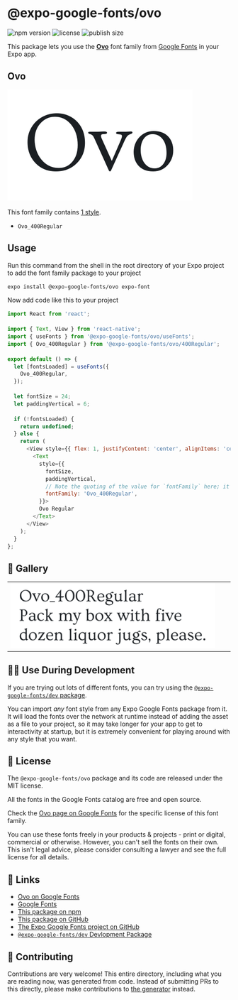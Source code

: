 # @expo-google-fonts/ovo

![npm version](https://flat.badgen.net/npm/v/@expo-google-fonts/ovo)
![license](https://flat.badgen.net/github/license/expo/google-fonts)
![publish size](https://flat.badgen.net/packagephobia/install/@expo-google-fonts/ovo)

This package lets you use the [**Ovo**](https://fonts.google.com/specimen/Ovo) font family from [Google Fonts](https://fonts.google.com/) in your Expo app.

## Ovo

![Ovo](./font-family.png)

This font family contains [1 style](#-gallery).

- `Ovo_400Regular`

## Usage

Run this command from the shell in the root directory of your Expo project to add the font family package to your project
```sh
expo install @expo-google-fonts/ovo expo-font
```

Now add code like this to your project
```js
import React from 'react';

import { Text, View } from 'react-native';
import { useFonts } from '@expo-google-fonts/ovo/useFonts';
import { Ovo_400Regular } from '@expo-google-fonts/ovo/400Regular';

export default () => {
  let [fontsLoaded] = useFonts({
    Ovo_400Regular,
  });

  let fontSize = 24;
  let paddingVertical = 6;

  if (!fontsLoaded) {
    return undefined;
  } else {
    return (
      <View style={{ flex: 1, justifyContent: 'center', alignItems: 'center' }}>
        <Text
          style={{
            fontSize,
            paddingVertical,
            // Note the quoting of the value for `fontFamily` here; it expects a string!
            fontFamily: 'Ovo_400Regular',
          }}>
          Ovo Regular
        </Text>
      </View>
    );
  }
};

```

## 🔡 Gallery


||||
|-|-|-|
|![Ovo_400Regular](.//400Regular/Ovo_400Regular.ttf.png)||||


## 👩‍💻 Use During Development

If you are trying out lots of different fonts, you can try using the [`@expo-google-fonts/dev` package](https://github.com/freeboub/google-fonts/tree/master/font-packages/dev#readme).

You can import *any* font style from any Expo Google Fonts package from it. It will load the fonts
over the network at runtime instead of adding the asset as a file to your project, so it may take longer
for your app to get to interactivity at startup, but it is extremely convenient
for playing around with any style that you want.

## 📖 License

The `@expo-google-fonts/ovo` package and its code are released under the MIT license.

All the fonts in the Google Fonts catalog are free and open source.

Check the [Ovo page on Google Fonts](https://fonts.google.com/specimen/Ovo) for the specific license of this font family.

You can use these fonts freely in your products & projects - print or digital, commercial or otherwise. However, you can't sell the fonts on their own. This isn't legal advice, please consider consulting a lawyer and see the full license for all details.

## 🔗 Links

- [Ovo on Google Fonts](https://fonts.google.com/specimen/Ovo)
- [Google Fonts](https://fonts.google.com/)
- [This package on npm](https://www.npmjs.com/package/@expo-google-fonts/ovo)
- [This package on GitHub](https://github.com/freeboub/google-fonts/tree/master/font-packages/ovo)
- [The Expo Google Fonts project on GitHub](https://github.com/freeboub/google-fonts)
- [`@expo-google-fonts/dev` Devlopment Package](https://github.com/freeboub/google-fonts/tree/master/font-packages/dev)

## 🤝 Contributing

Contributions are very welcome! This entire directory, including what you are reading now, was generated from code. Instead of submitting PRs to this directly, please make contributions to [the generator](https://github.com/freeboub/google-fonts/tree/master/packages/generator) instead.
